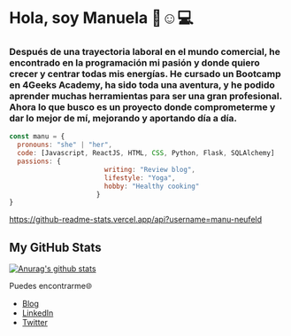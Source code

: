 # Hola, soy Manuela 👋:relaxed::computer:

### Después de una trayectoria laboral en el mundo comercial, he encontrado en la programación mi pasión y donde quiero crecer y centrar todas mis energías. He cursado un Bootcamp en 4Geeks Academy, ha sido toda una aventura, y he podido aprender muchas herramientas para ser una gran profesional. Ahora lo que busco es un proyecto donde comprometerme y dar lo mejor de mí, mejorando y aportando día a día. 

```javascript
const manu = {
  pronouns: "she" | "her",
  code: [Javascript, ReactJS, HTML, CSS, Python, Flask, SQLAlchemy]
  passions: {
                        writing: "Review blog",
                        lifestyle: "Yoga",
                        hobby: "Healthy cooking"
                      }
}
```


https://github-readme-stats.vercel.app/api?username=manu-neufeld

## My GitHub Stats

[![Anurag's github stats](https://github-readme-stats.vercel.app/api?username=manu-neufeld&show_icons=true&theme=calm)](https://github.com/anuraghazra/github-readme-stats)

Puedes encontrarme:globe_with_meridians:
- [Blog](https://manuelaneufeld.medium.com/)
- [LinkedIn](https://www.linkedin.com/in/manuela-neufeld/)
- [Twitter](https://twitter.com/ManuelaNeufeld)

